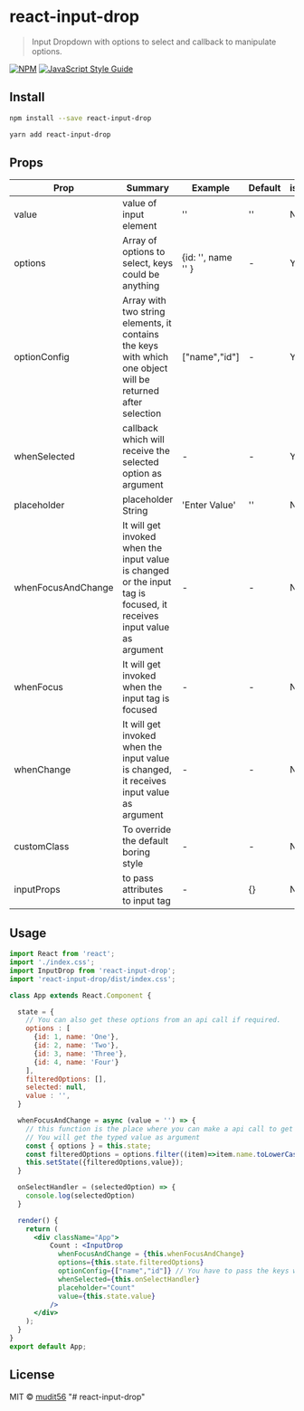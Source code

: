 # react-input-drop

> Input Dropdown with options to select and callback to manipulate options.

[![NPM](https://img.shields.io/npm/v/react-input-drop.svg)](https://www.npmjs.com/package/react-input-drop) [![JavaScript Style Guide](https://img.shields.io/badge/code_style-standard-brightgreen.svg)](https://standardjs.com)

## Install

```bash
npm install --save react-input-drop
```

```bash
yarn add react-input-drop
```

## Props



| Prop | Summary | Example | Default | isRequired |
| ------ | ------ | ------ | ------ | ------ |
| value | value of input element | '' | '' | No |
| options  | Array of options to select, keys could be anything  | {id: '', name '' } | - | Yes |
| optionConfig | Array with two string elements, it contains the keys with which one object will be returned after selection | ["name","id"] | - | Yes |
| whenSelected | callback which will receive the selected option as argument | - | - | Yes |
| placeholder  | placeholder String | 'Enter Value' | '' | No |
| whenFocusAndChange | It will get invoked when the input value is changed or the input tag is focused, it receives input value as argument | - | - | No |
| whenFocus | It will get invoked when the input tag is focused | - | - | No |
| whenChange  | It will get invoked when the input value is changed, it receives input value as argument | - | - | No |
| customClass | To override the default boring style | - | - | No |
| inputProps | to pass attributes to input tag |  - | {} | No |


## Usage

```jsx
import React from 'react';
import './index.css';
import InputDrop from 'react-input-drop';
import 'react-input-drop/dist/index.css';

class App extends React.Component {

  state = {
    // You can also get these options from an api call if required. 
    options : [
      {id: 1, name: 'One'},
      {id: 2, name: 'Two'},
      {id: 3, name: 'Three'},
      {id: 4, name: 'Four'}
    ],
    filteredOptions: [],
    selected: null,
    value : '',
  }

  whenFocusAndChange = async (value = '') => {
    // this function is the place where you can make a api call to get the options if reqired.
    // You will get the typed value as argument
    const { options } = this.state;
    const filteredOptions = options.filter((item)=>item.name.toLowerCase().indexOf(value.toLowerCase().trim()) > -1 )
    this.setState({filteredOptions,value});
  }

  onSelectHandler = (selectedOption) => {
    console.log(selectedOption)
  }

  render() {
    return (
      <div className="App">
          Count : <InputDrop
            whenFocusAndChange = {this.whenFocusAndChange}
            options={this.state.filteredOptions}
            optionConfig={["name","id"]} // You have to pass the keys whose value you will get once item is selected. 
            whenSelected={this.onSelectHandler}
            placeholder="Count"
            value={this.state.value}
          />
      </div>
    );
  }
}
export default App;

```

## License

MIT © [mudit56](https://github.com/mudit56)
"# react-input-drop" 
